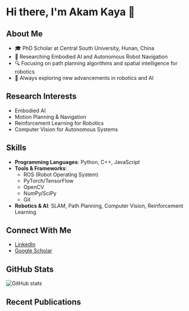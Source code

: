 # Hi there, I'm Akam Kaya 👋

## About Me
- 🎓 PhD Scholar at Central South University, Hunan, China
- 🤖 Researching Embodied AI and Autonomous Robot Navigation
- 🔍 Focusing on path planning algorithms and spatial intelligence for robotics
- 🌱 Always exploring new advancements in robotics and AI

## Research Interests
- Embodied AI
- Motion Planning & Navigation
- Reinforcement Learning for Robotics
- Computer Vision for Autonomous Systems

## Skills
- **Programming Languages**: Python, C++, JavaScript
- **Tools & Frameworks**: 
  - ROS (Robot Operating System)
  - PyTorch/TensorFlow
  - OpenCV
  - NumPy/SciPy
  - Git
- **Robotics & AI**: SLAM, Path Planning, Computer Vision, Reinforcement Learning

## Connect With Me
- [LinkedIn](https://www.linkedin.com/in/akam-kaya-370282262/)
- [Google Scholar](https://scholar.google.com/citations?user=CvGgA38AAAAJ&hl=en)

## GitHub Stats
![GitHub stats](https://github-readme-stats.vercel.app/api?username=Akamuhammed&show_icons=true&theme=minimal)

## Recent Publications
<!-- You can add your publications here -->
